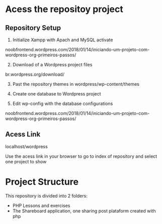 # Acess the repositoy project

## Repository Setup
1. Initialize Xampp with Apach and MySQL activate

noobfrontend.wordpress.com/2018/01/14/iniciando-um-projeto-com-wordpress-org-primeiros-passos/

2. Download of a Wordpress project files

br.wordpress.org/download/

3. Past the repository themes in wordpress/wp-content/themes

4. Create one database to Wordpress project

5. Edit wp-config with the database configurations

noobfrontend.wordpress.com/2018/01/14/iniciando-um-projeto-com-wordpress-org-primeiros-passos/


## Acess Link
localhost/wordpress

Use the acess link in your browser to go to index of repository and select one project to show

# Project Structure 
This repository is divided into 2 folders:
* PHP Lessons and exercises 
* The Shareboard application, one sharing post plataform created with php
